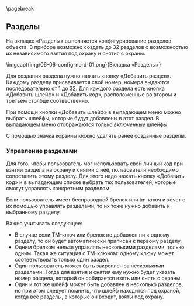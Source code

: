 \pagebreak

## Разделы

На вкладке «Разделы» выполняется конфигурирование разделов объекта.
В приборе возможно создать до 32 разделов с возможностью их независимого взятия под охрану и снятия с охраны.

\imgcapt{img/06-06-config-nord-01.png}{Вкладка «Разделы»}

Для создания раздела нужно нажать кнопку «Добавить раздел». Каждому разделу присваивается свой номер, номера выдаются последовательно от 1 до 32.
Для каждого раздела есть кнопка «Добавить шлейф» и «Добавить код», расположенные во втором и третьем столбце соотвественно.

При помощи кнопки «Добавить шлейф» в выпадающем меню можно выбрать шлейфы, которые будут добавлены в этот раздел. В выпадающем меню отображаются только *включенные* шлейфы.

С помощью значка корзины можно удалять ранее созданные разделы.

### Управление разделами

Для того, чтобы пользователь мог использовать свой личный код при взятии раздела на охрану и снятии с неё, пользователя необходимо сопоставить этому разделу. Для этого надо нажать кнопку «Добавить код» и в выпадающем списке выбрать тех пользователей, которые смогут управлять конкретным разделом.

Если пользователь имеет беспроводной брелок или tm-ключ и хочет с их помощью управлять разделами, то их тоже нужно добавить к выбранному разделу.

Важно учитывать следующее:

* В случае если TM-ключ или брелок не добавлен ни к одному разделу, то он будет автоматически приписан к первому разделу.
* Одним брелком нельзя управлять несколькими разделами, только одним. Такая же ситуация с TM-ключом: одному ключу может соответствовать только один раздел.
* Один пользователь может быть закреплен за несколькими разделами. Тогда для взятия и снятия ему нужно будет указать номер раздела, который он собирается взять или снять с охраны.
* Один и тот же шлейф может быть добавлен в несколько разделов, но при этом следует помнить, что шлейф находится под охраной, когда все разделы, в которые он входит, взяты под охрану.
